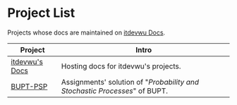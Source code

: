 # Project List

Projects whose docs are maintained on [itdevwu Docs](/en).

| Project | Intro |
| --- | --- |
| [itdevwu's Docs](/en/docs) | Hosting docs for itdevwu's projects. |
| [BUPT-PSP](/en/BUPT-PSP) | Assignments' solution of "*Probability and Stochastic Processes*" of BUPT. |